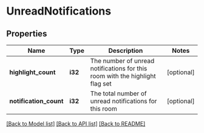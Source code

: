 # UnreadNotifications

## Properties

Name | Type | Description | Notes
------------ | ------------- | ------------- | -------------
**highlight_count** | **i32** | The number of unread notifications for this room with the highlight flag set | [optional] 
**notification_count** | **i32** | The total number of unread notifications for this room | [optional] 

[[Back to Model list]](../README.md#documentation-for-models) [[Back to API list]](../README.md#documentation-for-api-endpoints) [[Back to README]](../README.md)


